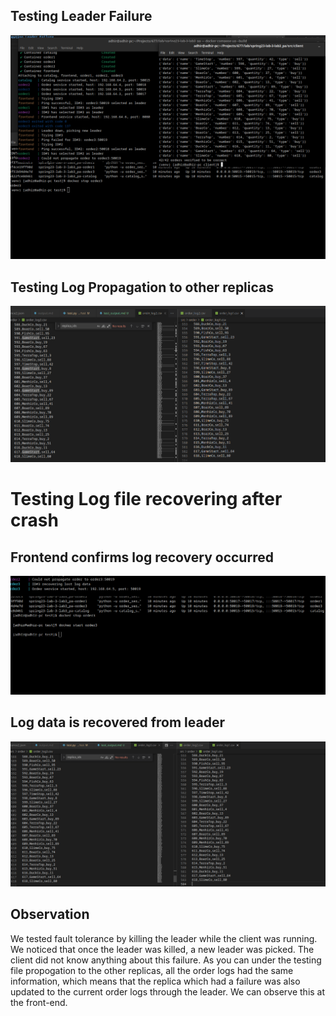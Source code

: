## Testing Leader Failure

![image1](test-leader-failure.png)

## Testing Log Propagation to other replicas

![image2](test-log-propagation.png)

# Testing Log file recovering after crash

## Frontend confirms log recovery occurred 

![image3](test-recover1.png)

## Log data is recovered from leader

![image4](test-recover2.png)

## Observation

We tested fault tolerance by killing the leader while the client was running. We noticed that once the leader was killed, a new leader was picked. The client did not know anything about this failure. As you can under the testing file propogation to the other replicas, all the order logs had the same information, which means that the replica which had a failure was also updated to the current order logs through the leader. We can observe this at the front-end.
